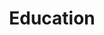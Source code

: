 ---
layout: page
title: Education
nav: true
nav_order: 4
dropdown: true
children: 
    - title: Overview
      permalink: /education/#
    - title: divider
    - title: Responsible data science
      permalink: /education/#rds
    - title: divider
    - title: Causal inference
      permalink: /education/#playground
    - title: divider
    - title: Algorithmic transparency
      permalink: /education/#playbook
    - title: divider
    - title: We are AI
      permalink: /education/#weareai
    - title: divider
    - title: Comics
      permalink: /education/#comics
---